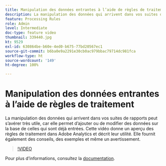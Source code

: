 ```yaml
---
title: Manipulation des données entrantes à l’aide de règles de traitement
description: La manipulation des données qui arrivent dans vos suites de rapports peut sʼavérer très utile, car elle permet dʼajouter ou de modifier des données sur la base de celles qui sont déjà entrées. Cette vidéo donne un aperçu des règles de traitement dans Adobe Analytics et décrit leur utilité. Elle fournit également des conseils, des exemples et même un avertissement.
feature: Processing Rules
role: Admin
level: Intermediate
doc-type: feature video
thumbnail: 339440.jpg
kt: 9529
exl-id: 630864be-b60e-4ed0-b675-77bd20567ec1
source-git-commit: b6ba0e9a2291e30cb0ac979bbac79714dc981fca
workflow-type: ht
source-wordcount: '149'
ht-degree: 100%

---
```


# Manipulation des données entrantes à l’aide de règles de traitement

La manipulation des données qui arrivent dans vos suites de rapports peut sʼavérer très utile, car elle permet dʼajouter ou de modifier des données sur la base de celles qui sont déjà entrées. Cette vidéo donne un aperçu des règles de traitement dans Adobe Analytics et décrit leur utilité. Elle fournit également des conseils, des exemples et même un avertissement.

>[!VIDEO](https://video.tv.adobe.com/v/339440/?quality=12&learn=on)

Pour plus dʼinformations, consultez la [documentation](https://experienceleague.adobe.com/docs/analytics/admin/admin-tools/processing-rules/processing-rules.html?lang=fr).
